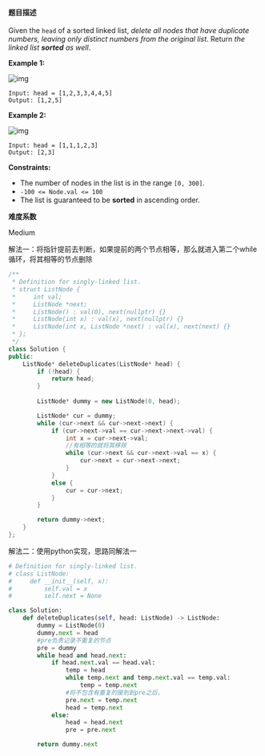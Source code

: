 #### **题目描述**

Given the `head` of a sorted linked list, *delete all nodes that have duplicate numbers, leaving only distinct numbers from the original list*. Return *the linked list **sorted** as well*.

 

**Example 1:**

![img](https://assets.leetcode.com/uploads/2021/01/04/linkedlist1.jpg)

```
Input: head = [1,2,3,3,4,4,5]
Output: [1,2,5]
```

**Example 2:**

![img](https://assets.leetcode.com/uploads/2021/01/04/linkedlist2.jpg)

```
Input: head = [1,1,1,2,3]
Output: [2,3]
```

 

**Constraints:**

- The number of nodes in the list is in the range `[0, 300]`.
- `-100 <= Node.val <= 100`
- The list is guaranteed to be **sorted** in ascending order.

**难度系数**    

Medium

解法一：将指针提前去判断，如果提前的两个节点相等，那么就进入第二个while循环，将其相等的节点删除

```c++
/**
 * Definition for singly-linked list.
 * struct ListNode {
 *     int val;
 *     ListNode *next;
 *     ListNode() : val(0), next(nullptr) {}
 *     ListNode(int x) : val(x), next(nullptr) {}
 *     ListNode(int x, ListNode *next) : val(x), next(next) {}
 * };
 */
class Solution {
public:
    ListNode* deleteDuplicates(ListNode* head) {
        if (!head) {
            return head;
        }
        
        ListNode* dummy = new ListNode(0, head);

        ListNode* cur = dummy;
        while (cur->next && cur->next->next) {
            if (cur->next->val == cur->next->next->val) {
                int x = cur->next->val;
                //有相等的就将其移除
                while (cur->next && cur->next->val == x) {
                    cur->next = cur->next->next;
                }
            }
            else {
                cur = cur->next;
            }
        }

        return dummy->next;
    }
};
```

解法二：使用python实现，思路同解法一

```python
# Definition for singly-linked list.
# class ListNode:
#     def __init__(self, x):
#         self.val = x
#         self.next = None

class Solution:
	def deleteDuplicates(self, head: ListNode) -> ListNode:
		dummy = ListNode(0)
		dummy.next = head
        #pre负责记录不重复的节点
		pre = dummy
		while head and head.next:
			if head.next.val == head.val:
				temp = head
				while temp.next and temp.next.val == temp.val:
					temp = temp.next
                #将不包含有重复的接到到pre之后，
				pre.next = temp.next
				head = temp.next
			else:
				head = head.next
				pre = pre.next

		return dummy.next
```

